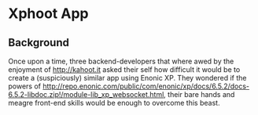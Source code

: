 # Xphoot App


## Background

Once upon a time, three backend-developers that where awed by the enjoyment of http://kahoot.it asked their self how difficult it would be to create a (suspiciously) similar app using Enonic XP. They wondered if the powers of http://repo.enonic.com/public/com/enonic/xp/docs/6.5.2/docs-6.5.2-libdoc.zip!/module-lib_xp_websocket.html, their bare hands and meagre front-end skills would be enough to overcome this beast. 

